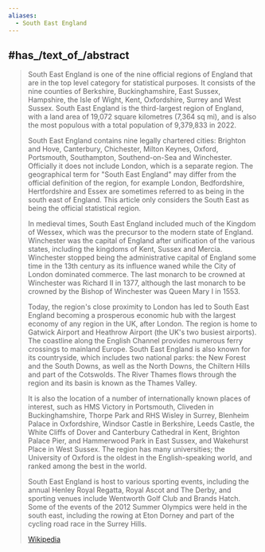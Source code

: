 ```yaml
---
aliases:
  - South East England
---
```


## #has_/text_of_/abstract 


> South East England is one of the nine official regions of England that are in the top level category for statistical purposes. It consists of the nine counties of Berkshire, Buckinghamshire, East Sussex, Hampshire, the Isle of Wight, Kent, Oxfordshire, Surrey and West Sussex. South East England is the third-largest region of England, with a land area of 19,072 square kilometres (7,364 sq mi), and is also the most populous with a total population of 9,379,833 in 2022. 
>
> South East England contains nine legally chartered cities: Brighton and Hove, Canterbury, Chichester, Milton Keynes, Oxford, Portsmouth, Southampton, Southend-on-Sea and Winchester. Officially it does not include London, which is a separate region. The geographical term for "South East England" may differ from the official definition of the region, for example London, Bedfordshire, Hertfordshire and Essex are sometimes referred to as being in the south east of England. This article only considers the South East as being the official statistical region.
>
> In medieval times, South East England included much of the Kingdom of Wessex, which was the precursor to the modern state of England. Winchester was the capital of England after unification of the various states, including the kingdoms of Kent, Sussex and Mercia. Winchester stopped being the administrative capital of England some time in the 13th century as its influence waned while the City of London dominated commerce. The last monarch to be crowned at Winchester was Richard II in 1377, although the last monarch to be crowned by the Bishop of Winchester was Queen Mary I in 1553.
>
> Today, the region's close proximity to London has led to South East England becoming a prosperous economic hub with the largest economy of any region in the UK, after London. The region is home to Gatwick Airport and Heathrow Airport (the UK's two busiest airports). The coastline along the English Channel provides numerous ferry crossings to mainland Europe. South East England is also known for its countryside, which includes two national parks: the New Forest and the South Downs, as well as the North Downs, the Chiltern Hills and part of the Cotswolds. The River Thames flows through the region and its basin is known as the Thames Valley. 
>
> It is also the location of a number of internationally known places of interest, such as HMS Victory in Portsmouth, Cliveden in Buckinghamshire, Thorpe Park and RHS Wisley in Surrey, Blenheim Palace in Oxfordshire, Windsor Castle in Berkshire, Leeds Castle, the White Cliffs of Dover and Canterbury Cathedral in Kent, Brighton Palace Pier, and Hammerwood Park in East Sussex, and Wakehurst Place in West Sussex. The region has many universities; the University of Oxford is the oldest in the English-speaking world, and ranked among the best in the world.
>
> South East England is host to various sporting events, including the annual Henley Royal Regatta, Royal Ascot and The Derby, and sporting venues include Wentworth Golf Club and Brands Hatch. Some of the events of the 2012 Summer Olympics were held in the south east, including the rowing at Eton Dorney and part of the cycling road race in the Surrey Hills.
>
> [Wikipedia](https://en.wikipedia.org/wiki/South%20East%20England)

